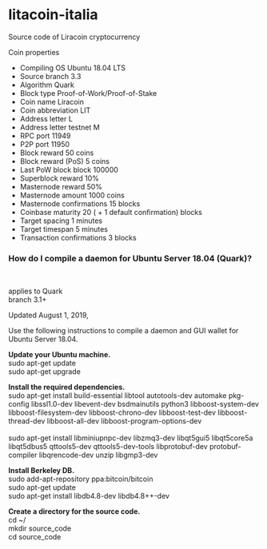 # litacoin-italia
Source code of Liracoin cryptocurrency

Coin properties<br>
<ul>
  <li>Compiling OS 	Ubuntu 18.04 LTS</li>
  <li>Source branch 3.3</li>
  <li>Algorithm Quark</li>
  <li>Block type 	Proof-of-Work/Proof-of-Stake</li>
    <li>Coin name 	Liracoin</li>
    <li>Coin abbreviation 	LIT</li>
    <li>Address letter 	L</li>
    <li>Address letter testnet 	M</li>
    <li>RPC port 	11949</li>
    <li>P2P port 	11950</li>
    <li>Block reward 	50 coins</li>
    <li>Block reward (PoS) 	5 coins</li>
    <li>Last PoW block 	block 100000</li>
    <li>Superblock reward 	10%</li>
    <li>Masternode reward 	50%</li>
    <li>Masternode amount 	1000 coins</li>
    <li>Masternode confirmations 	15 blocks</li>
    <li>Coinbase maturity 	20 ( + 1 default confirmation) blocks</li>
    <li>Target spacing 	1 minutes</li>
    <li>Target timespan 	5 minutes</li>
    <li>Transaction confirmations 	3 blocks</li>
</ul>


<h3>How do I compile a daemon for Ubuntu Server 18.04 (Quark)?</h3><br>

applies to Quark<br>
branch 3.1+         <br>

<p>Updated August 1, 2019, </p>

<p>Use the following instructions to compile a daemon and GUI wallet for Ubuntu Server 18.04.</p>

<p>
<b>Update your Ubuntu machine.</b><br>
sudo apt-get update<br>
sudo apt-get upgrade<br>
</p>

<p>
<b>Install the required dependencies.</b><br>
sudo apt-get install build-essential libtool autotools-dev automake pkg-config libssl1.0-dev libevent-dev bsdmainutils python3 libboost-system-dev libboost-filesystem-dev libboost-chrono-dev libboost-test-dev libboost-thread-dev libboost-all-dev libboost-program-options-dev<br><br>
sudo apt-get install libminiupnpc-dev libzmq3-dev libqt5gui5 libqt5core5a libqt5dbus5 qttools5-dev qttools5-dev-tools libprotobuf-dev protobuf-compiler libqrencode-dev unzip libgmp3-dev<br>
</p>
<p><b>
Install Berkeley DB.</b><br>
sudo add-apt-repository ppa:bitcoin/bitcoin<br>
sudo apt-get update<br>
sudo apt-get install libdb4.8-dev libdb4.8++-dev<br>
</p>

<p><b>
Create a directory for the source code.</b><br>
cd ~/<br>
mkdir source_code<br>
cd source_code<br>
</p>


